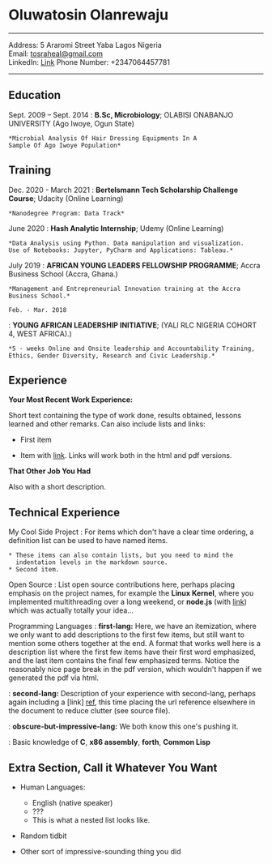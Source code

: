 Oluwatosin Olanrewaju
============

-------------------     ----------------------------
Address: 5 Araromi Street Yaba Lagos  Nigeria                 
Email: tosraheal@gmail.com                   
LinkedIn: [Link](www.linkedin.com/in/oluwatosin-olanrewaju-b42151113)
Phone Number: +2347064457781
-------------------     ----------------------------

Education
---------

Sept. 2009 – Sept. 2014
:   **B.Sc, Microbiology**; OLABISI ONABANJO UNIVERSITY (Ago Iwoye, Ogun State)

    *Microbial Analysis Of Hair Dressing Equipments In A 
    Sample Of Ago Iwoye Population*
    
Training
---------

Dec. 2020 - March 2021
:   **Bertelsmann Tech Scholarship Challenge Course**; Udacity (Online Learning)

    *Nanodegree Program: Data Track*
    
June 2020 
:   **Hash Analytic Internship**; Udemy (Online Learning)

    *Data Analysis using Python. Data manipulation and visualization. 
    Use of Notebooks: Jupyter, PyCharm and Applications: Tableau.*
    
July 2019
:   **AFRICAN YOUNG LEADERS FELLOWSHIP PROGRAMME**; Accra Business School (Accra, Ghana.)

    *Management and Entrepreneurial Innovation training at the Accra Business School.*
    
    Feb. - Mar. 2018
:   **YOUNG AFRICAN LEADERSHIP INITIATIVE**; (YALI RLC NIGERIA COHORT 4, WEST AFRICA).)

    *5 - weeks Online and Onsite leadership and Accountability Training, 
    Ethics, Gender Diversity, Research and Civic Leadership.*

Experience
----------

**Your Most Recent Work Experience:**

Short text containing the type of work done, results obtained,
lessons learned and other remarks. Can also include lists and
links:

* First item

* Item with [link](http://www.example.com). Links will work both in
  the html and pdf versions.

**That Other Job You Had**

Also with a short description.

Technical Experience
--------------------

My Cool Side Project
:   For items which don't have a clear time ordering, a definition
    list can be used to have named items.

    * These items can also contain lists, but you need to mind the
      indentation levels in the markdown source.
    * Second item.

Open Source
:   List open source contributions here, perhaps placing emphasis on
    the project names, for example the **Linux Kernel**, where you
    implemented multithreading over a long weekend, or **node.js**
    (with [link](http://nodejs.org)) which was actually totally
    your idea...

Programming Languages
:   **first-lang:** Here, we have an itemization, where we only want
    to add descriptions to the first few items, but still want to
    mention some others together at the end. A format that works well
    here is a description list where the first few items have their
    first word emphasized, and the last item contains the final few
    emphasized terms. Notice the reasonably nice page break in the pdf
    version, which wouldn't happen if we generated the pdf via html.

:   **second-lang:** Description of your experience with second-lang,
    perhaps again including a [link] [ref], this time placing the url
    reference elsewhere in the document to reduce clutter (see source
    file). 

:   **obscure-but-impressive-lang:** We both know this one's pushing
    it.

:   Basic knowledge of **C**, **x86 assembly**, **forth**, **Common Lisp**

[ref]: https://github.com/githubuser/superlongprojectname

Extra Section, Call it Whatever You Want
----------------------------------------

* Human Languages:

     * English (native speaker)
     * ???
     * This is what a nested list looks like.

* Random tidbit

* Other sort of impressive-sounding thing you did
